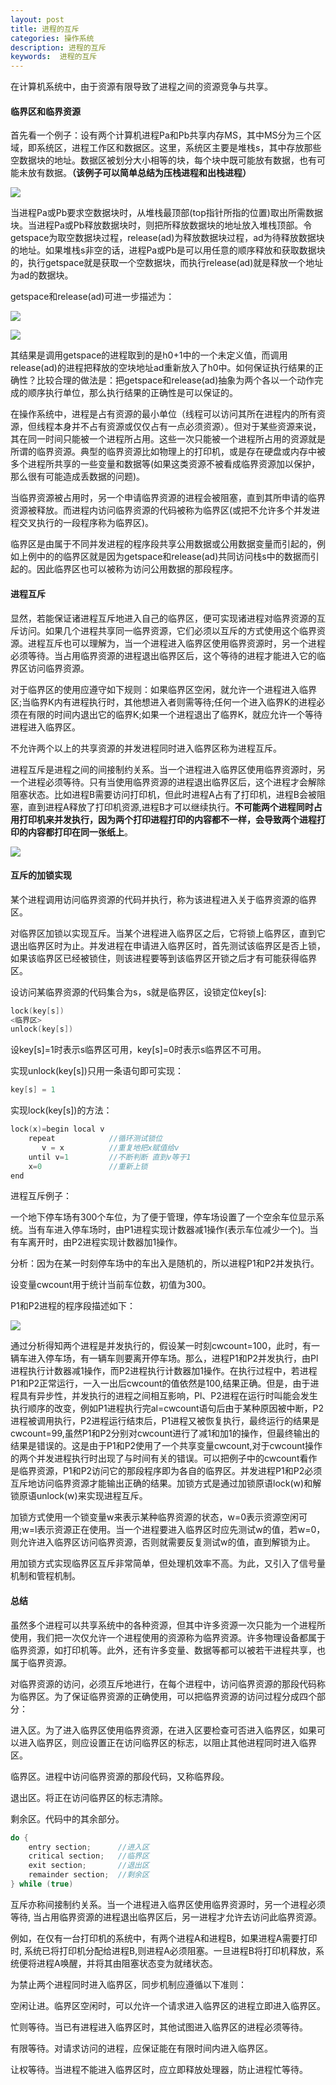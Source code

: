 ```yaml
---
layout: post
title: 进程的互斥
categories: 操作系统
description: 进程的互斥
keywords:  进程的互斥
---
```


在计算机系统中，由于资源有限导致了进程之间的资源竞争与共享。

#### 临界区和临界资源

首先看一个例子：设有两个计算机进程Pa和Pb共享内存MS，其中MS分为三个区域，即系统区，进程工作区和数据区。这里，系统区主要是堆栈s，其中存放那些空数据块的地址。数据区被划分大小相等的块，每个块中既可能放有数据，也有可能未放有数据。**（该例子可以简单总结为压栈进程和出栈进程）**

![](/images/posts/OS/12.png)

当进程Pa或Pb要求空数据块时，从堆栈最顶部(top指针所指的位置)取出所需数据块。当进程Pa或Pb释放数据块时，则把所释放数据块的地址放入堆栈顶部。令getspace为取空数据块过程，release(ad)为释放数据块过程，ad为待释放数据块的地址。如果堆栈s非空的话，进程Pa或Pb是可以用任意的顺序释放和获取数据块的，执行getspace就是获取一个空数据块，而执行release(ad)就是释放一个地址为ad的数据块。

getspace和release(ad)可进一步描述为：

![](/images/posts/OS/13.png)

![](/images/posts/OS/14.png)

其结果是调用getspace的进程取到的是h0+1中的一个未定义值，而调用release(ad)的进程把释放的空块地址ad重新放入了h0中。如何保证执行结果的正确性？比较合理的做法是：把getspace和release(ad)抽象为两个各以一个动作完成的顺序执行单位，那么执行结果的正确性是可以保证的。

在操作系统中，进程是占有资源的最小单位（线程可以访问其所在进程内的所有资源，但线程本身并不占有资源或仅仅占有一点必须资源）。但对于某些资源来说，其在同一时间只能被一个进程所占用。这些一次只能被一个进程所占用的资源就是所谓的临界资源。典型的临界资源比如物理上的打印机，或是存在硬盘或内存中被多个进程所共享的一些变量和数据等(如果这类资源不被看成临界资源加以保护，那么很有可能造成丢数据的问题)。

当临界资源被占用时，另一个申请临界资源的进程会被阻塞，直到其所申请的临界资源被释放。而进程内访问临界资源的代码被称为临界区(或把不允许多个并发进程交叉执行的一段程序称为临界区)。

临界区是由属于不同并发进程的程序段共享公用数据或公用数据变量而引起的，例如上例中的的临界区就是因为getspace和release(ad)共同访问栈s中的数据而引起的。因此临界区也可以被称为访问公用数据的那段程序。

#### 进程互斥

显然，若能保证诸进程互斥地进入自己的临界区，便可实现诸进程对临界资源的互斥访问。如果几个进程共享同一临界资源，它们必须以互斥的方式使用这个临界资源。进程互斥也可以理解为，当一个进程进入临界区使用临界资源时，另一个进程必须等待。当占用临界资源的进程退出临界区后，这个等待的进程才能进入它的临界区访问临界资源。

对于临界区的使用应遵守如下规则：如果临界区空闲，就允许一个进程进入临界区;当临界K内有进程执行时，其他想进入者则需等待;任何一个进入临界K的进程必须在有限的时间内退出它的临界K;如果一个进程退出了临界K，就应允许一个等待进程进入临界区。

不允许两个以上的共享资源的并发进程同时进入临界区称为进程互斥。

进程互斥是进程之间的间接制约关系。当一个进程进入临界区使用临界资源时，另一个进程必须等待。只有当使用临界资源的进程退出临界区后，这个进程才会解除阻塞状态。比如进程B需要访问打印机，但此时进程A占有了打印机，进程B会被阻塞，直到进程A释放了打印机资源,进程B才可以继续执行。**不可能两个进程同时占用打印机来并发执行，因为两个打印进程打印的内容都不一样，会导致两个进程打印的内容都打印在同一张纸上**。

![](/images/posts/OS/15.png)


#### 互斥的加锁实现

某个进程调用访问临界资源的代码并执行，称为该进程进入关于临界资源的临界区。

对临界区加锁以实现互斥。当某个进程进入临界区之后，它将锁上临界区，直到它退出临界区时为止。并发进程在申请进入临界区时，首先测试该临界区是否上锁，如果该临界区已经被锁住，则该进程要等到该临界区开锁之后才有可能获得临界区。

设访问某临界资源的代码集合为s，s就是临界区，设锁定位key[s]:

```cpp
lock(key[s])
<临界区>
unlock(key[s])
```

设key[s]=1时表示s临界区可用，key[s]=0时表示s临界区不可用。

实现unlock(key[s])只用一条语句即可实现：

```cpp
key[s] = 1
```

实现lock(key[s])的方法：

```cpp
lock(x)=begin local v
	repeat            //循环测试锁位
	   v = x          //重复地把x赋值给v
	until v=1         //不断判断 直到v等于1
	x=0               //重新上锁
end
```

进程互斥例子：

一个地下停车场有300个车位，为了便于管理，停车场设置了一个空余车位显示系统。当有车进入停车场时，由P1进程实现计数器减1操作(表示车位减少一个)。当有车离开时，由P2进程实现计数器加1操作。

分析：因为在某一时刻停车场中的车出入是随机的，所以进程P1和P2并发执行。

设变量cwcount用于统计当前车位数，初值为300。

P1和P2进程的程序段描述如下：

![](/images/posts/OS/16.png)

通过分析得知两个进程是并发执行的，假设某一时刻cwcount=100，此时，有一辆车进入停车场，有一辆车则要离开停车场。那么，进程P1和P2并发执行，由Pl进程执行计数器减1操作，而P2进程执行计数器加1操作。在执行过程中，若进程P1和P2正常运行，一入一出后cwcount的值依然是100,结果正确。但是，由于进程具有异步性，并发执行的进程之间相互影响，Pl、P2进程在运行时叫能会发生执行顺序的改变，例如P1进程执行完al=cwcount语句后由于某种原因被中断，P2进程被调用执行，P2进程运行结朿后，P1进程又被恢复执行，最终运行的结果是cwcount=99,虽然P1和P2分别对cwcount进行了减1和加1的操作，但最终输出的结果是错误的。这是由于P1和P2使用了一个共享变量cwcount,对于cwcount操作的两个并发进程执行时出现了与时间有关的错误。可以把例子中的cwcount看作是临界资源，P1和P2访问它的那段程序即为各自的临界区。并发进程P1和P2必须互斥地访问临界资源才能输出正确的结果。加锁方式是通过加锁原语lock(w)和解锁原语unlock(w)来实现进程互斥。

加锁方式使用一个锁变量w来表示某种临界资源的状态，w=0表示资源空闲可用;w=l表示资源正在使用。当一个进程要进入临界区时应先测试w的值，若w=0，则允许进入临界区访问临界资源，否则就需要反复测试w的值，直到解锁为止。

用加锁方式实现临界区互斥非常简单，但处理机效率不高。为此，又引入了信号量机制和管程机制。


#### 总结

虽然多个进程可以共享系统中的各种资源，但其中许多资源一次只能为一个进程所使用，我们把一次仅允许一个进程使用的资源称为临界资源。许多物理设备都属于临界资源，如打印机等。此外，还有许多变量、数据等都可以被若干进程共享，也属于临界资源。

对临界资源的访问，必须互斥地进行，在每个进程中，访问临界资源的那段代码称为临界区。为了保证临界资源的正确使用，可以把临界资源的访问过程分成四个部分：

进入区。为了进入临界区使用临界资源，在进入区要检查可否进入临界区，如果可以进入临界区，则应设置正在访问临界区的标志，以阻止其他进程同时进入临界区。

临界区。进程中访问临界资源的那段代码，又称临界段。

退出区。将正在访问临界区的标志清除。

剩余区。代码中的其余部分。

```cpp
do {
    entry section;      //进入区
    critical section;   //临界区
    exit section;       //退出区
    remainder section;  //剩余区
} while (true)
```

互斥亦称间接制约关系。当一个进程进入临界区使用临界资源时，另一个进程必须等待, 当占用临界资源的进程退出临界区后，另一进程才允许去访问此临界资源。

例如，在仅有一台打印机的系统中，有两个进程A和进程B，如果进程A需要打印时, 系统已将打印机分配给进程B,则进程A必须阻塞。一旦进程B将打印机释放，系统便将进程A唤醒，并将其由阻塞状态变为就绪状态。

为禁止两个进程同时进入临界区，同步机制应遵循以下准则：

空闲让进。临界区空闲时，可以允许一个请求进入临界区的进程立即进入临界区。

忙则等待。当已有进程进入临界区时，其他试图进入临界区的进程必须等待。

有限等待。对请求访问的进程，应保证能在有限时间内进入临界区。

让权等待。当进程不能进入临界区时，应立即释放处理器，防止进程忙等待。